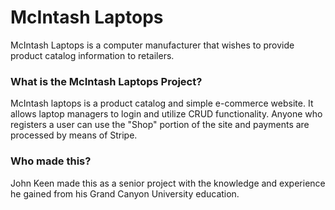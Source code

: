 # McIntash Laptops

McIntash Laptops is a computer manufacturer that wishes to provide product catalog information to retailers.

### What is the McIntash Laptops Project?

McIntash laptops is a product catalog and simple e-commerce website.  It allows laptop managers to login and utilize CRUD functionality.
Anyone who registers a user can use the "Shop" portion of the site and payments are processed by means of Stripe.

### Who made this?

John Keen made this as a senior project with the knowledge and experience he gained from his Grand Canyon University education.


